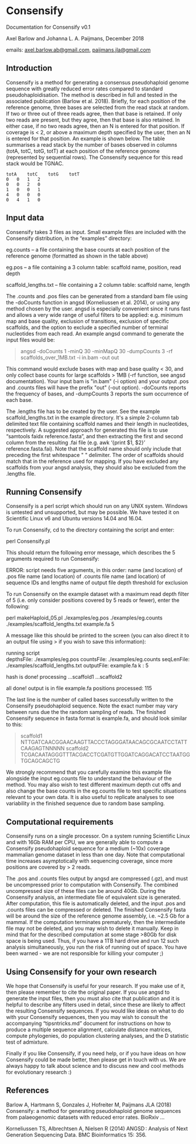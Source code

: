 # Consensify

Documentation for Consensify v0.1

Axel Barlow and Johanna L. A. Paijmans, December 2018

emails: axel.barlow.ab@gmail.com, paijmans.jla@gmail.com


## Introduction
Consensify is a method for generating a consensus pseudohaploid genome sequence with greatly reduced error rates compared to standard pseudohaploidisation. The method is described in full and tested in the associated publication (Barlow et al. 2018). Briefly, for each position of the reference genome, three bases are selected from the read stack at random. If two or three out of three reads agree, then that base is retained. If only two reads are present, but they agree, then that base is also retained. In either case, if no two reads agree, then an N is entered for that position. If coverage is < 2, or above a maximum depth specified by the user, then an N is entered for that position. An example is shown below. The table summarises a read stack by the number of bases observed in columns (totA, totC, totG, totT) at each position of the reference genome (represented by sequential rows). The Consensify sequence for this read stack would be TGNAC.

    totA	totC	totG	totT
    0	0	1	2
    0	0	2	0
    1	0	0	1
    4	0	0	0
    0	4	1	0


## Input data
Consensify takes 3 files as input. Small example files are included with the Consensify distribution, in the “examples” directory:

eg.counts – a file containing the base counts at each position of the reference genome (formatted as shown in the table above)

eg.pos – a file containing a 3 column table: scaffold name, position, read depth

scaffold_lengths.txt – file containing a 2 column table: scaffold name, length

The .counts and .pos files can be generated from a standard bam file using the -doCounts function in angsd (Korneliussen et al. 2014), or using any method chosen by the user. angsd is especially convenient since it runs fast and allows a very wide range of useful filters to be applied: e.g. minimum map and base quality, exclusion of transitions, exclusion of specific scaffolds, and the option to exclude a specified number of terminal nucleotides from each read. An example angsd command to generate the input files would be:

> angsd -doCounts 1 -minQ 30 -minMapQ 30 -dumpCounts 3 -rf scaffolds_over_1MB.txt -i in.bam -out out

This command would exclude bases with map and base quality < 30, and only collect base counts for large scaffolds > 1MB (-rf function, see angsd documentation). Your input bam is "in.bam" (-i option) and your output .pos and .counts files will have the prefix "out" (-out option). -doCounts reports the frequency of bases, and -dumpCounts  3 reports the sum occurrence of each base. 

The .lengths file has to be created by the user. See the example scaffold_lengths.txt in the example directory. It's a simple 2-column tab delimited text file containing scaffold names and their length in nucleotides, respectively. A suggested approach for generated this file is to use “samtools faidx reference.fasta”, and then extracting the first and second column from the resulting .fai file (e.g. awk ‘{print $1, $2}’ reference.fasta.fai). Note that the scaffold name should only include that preceding the first whitespace " " delimiter. The order of scaffolds should match that in the reference used for mapping. If you have excluded any scaffolds from your angsd analysis, they should also be excluded from the .lengths file. 


## Running Consensify
Consensify is a perl script which should run on any UNIX system. Windows is untested and unsupported, but may be possible. We have tested it on Scientific Linux v6 and Ubuntu versions 14.04 and 16.04. 

To run Consensify, cd to the directory containing the script and enter:

perl Consensify.pl

This should return the following error message, which describes the 5 arguments required to run Consensify:

ERROR: script needs five arguments, in this order:
    name (and location) of .pos file
    name (and location) of .counts file
    name (and location) of sequence IDs and lengths
    name of output file
    depth threshold for exclusion

To run Consensify on the example dataset with a maximum read depth filter of 5 (i.e. only consider positions covered by 5 reads or fewer), enter the following:

perl makeHaploid_05.pl ./examples/eg.pos ./examples/eg.counts ./examples/scaffold_lengths.txt example.fa 5

A message like this should  be printed to the screen (you can also direct it to an output file using > if you wish to save this information):

running script  
      depthsFile: ./examples/eg.pos
      countsFile: ./examples/eg.counts
      seqLenFile: ./examples/scaffold_lengths.txt
      outputFile: example.fa
      k         : 5         

hash is done! 
processing 
   ...scaffold1
   ...scaffold2

 all done! output is in file example.fa
positions processed: 115

The last line is the number of called bases successfully written to the Consensify pseudohaploid sequence. Note the exact number may vary between runs due the the random sampling of reads. The finished Consensify sequence in fasta format is example.fa, and should look similar to this:

>scaffold1
NTTGATCAACGGAACAAGTTACCCTAGGGATAACAGCGCAATCCTATTCAAGAGTNNNNN
>scaffold2
TCGACAATAGGGTTTACGACCTCGATGTTGGATCAGGACATCCTAATGGTGCAGCAGCTG

We strongly recommend that you carefully examine this example file alongside the input eg.counts file to understand the behaviour of the method. You may also wish to test different maximum depth cut offs and also change the base counts in the eg.counts file to test specific situations relevant to your own data. It is also useful to replicate analyses to see variability in the finished sequence due to random base sampling.


## Computational requirements
Consensify runs on a single processor. On a system running Scientific Linux and with 16Gb RAM per CPU, we are generally able to compute a Consensify pseudohaploid sequence for a medium (~10x) coverage mammalian genome dataset in less than one day. Note that computational time increases asymptotically with sequencing coverage, since more positions are covered by > 2 reads.

The .pos and .counts files output by angsd are compressed (.gz), and must be uncompressed prior to computation with Consensify. The combined uncompressed size of these files can be around 40Gb. During the Consensify analysis, an intermediate file of equivalent size is generated. After computation, this file is automatically deleted, and the input .pos and .counts files can be compressed or deleted. The finished Consensify fasta will be around the size of the reference genome assembly, i.e. ~2.5 Gb for a mammal. If the computation terminates prematurely, then the intermediate file may not be deleted, and you may wish to delete it manually. Keep in mind that for the described computation at some stage >80Gb for disk space is being used. Thus, if you have a 1TB hard drive and run 12 such analysis simultaneously, you run the risk of running out of space. You have been warned - we are not responsible for killing your computer ;) 


## Using Consensify for your own research
We hope that Consensify is useful for your research. If you make use of it, then please remember to cite the original paper. If you use angsd to generate the input files, then you must also cite that publication and it is helpful to describe any filters used in detail, since these are likely to affect the resulting Consensify sequences. If you would like ideas on what to do with your Consensify sequences, then you may wish to consult the accompanying “tipsntricks.md” document for instructions on how to produce a multiple sequence alignment, calculate distance matrices, compute phylogenies, do population clustering analyses, and the D statistic test of admixture.

Finally if you like Consensify, if you need help, or if you have ideas on how Consensify could be made better, then please get in touch with us. We are always happy to talk about science and to discuss new and cool methods for evolutionary research :) 


## References
Barlow A, Hartmann S, Gonzales J, Hofreiter M, Paijmans JLA (2018) Consensify: a method for generating pseudohaploid genome sequences from palaeogenomic datasets with reduced error rates.  BioRxiv ...

Korneliussen TS, Albrechtsen A, Nielsen R (2014) ANGSD : Analysis of Next Generation Sequencing Data. BMC Bioinformatics 15: 356.
